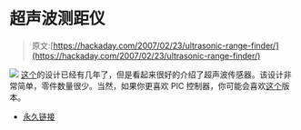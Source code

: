 # 超声波测距仪

> 原文:[https://hackaday.com/2007/02/23/ultrasonic-range-finder/](https://hackaday.com/2007/02/23/ultrasonic-range-finder/)

![](../Images/da5fb68872b705a8ec3aff1ca864481c.png)
[这个](http://www.circuitcellar.com/library/print/0103/piana150/index.htm)的设计已经有几年了，但是看起来很好的介绍了超声波传感器。该设计非常简单，零件数量很少。当然，如果你更喜欢 PIC 控制器，你可能会喜欢[这个](http://www.interq.or.jp/japan/se-inoue/e_pic6_6.htm)版本。

*   [永久链接](http://www.circuitcellar.com/library/print/0103/piana150/index.htm)